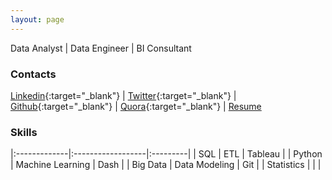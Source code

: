 ```yaml
---
layout: page
---
```


Data Analyst | Data Engineer | BI Consultant

### Contacts

[Linkedin](https://www.linkedin.com/in/ahmedomareissa/){:target="_blank"} |  [Twitter](https://twitter.com/AhmedOmarEissa){:target="_blank"} | [Github](https://github.com/AhmedOmarEissa){:target="_blank"} | [Quora](https://www.quora.com/profile/Ahmed-Omar-Eissa){:target="_blank"} | [Resume](https://github.com/AhmedOmarEissa/AhmedOmarEissa.github.io/raw/master/assets/{:target="_blank"}Ahmed%20Omar%20Eissa.pdf)

### Skills

 |:-------------|:------------------|:---------|
 | SQL          | ETL               | Tableau  |
 | Python       | Machine Learning  | Dash     |
 | Big Data     | Data Modeling     | Git      |
 | Statistics   |                   |          |
